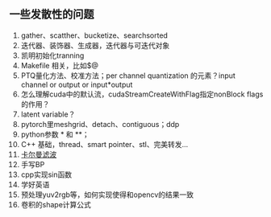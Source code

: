 ## 一些发散性的问题

1. gather、scatther、bucketize、searchsorted
2. 迭代器、装饰器、生成器，迭代器与可迭代对象
3. 凯明初始化tranning
4. Makefile 相关，比如$@
5. PTQ量化方法、校准方法；per channel quantization 的元素？input channel or output or input*output
6. 怎么理解cuda中的默认流，cudaStreamCreateWithFlag指定nonBlock flags 的作用？
7. latent variable？
8. pytorch里meshgrid、detach、contiguous；ddp
9. python参数 * 和 **；
10. C++ 基础，thread、smart pointer、stl、完美转发...
11. [卡尔曼滤波](https://space.bilibili.com/1413433465/channel/collectiondetail?sid=501320&ctype=0)
12. 手写BP
13. cpp实现sin函数
14. 学好英语
15. 预处理yuv2rgb等，如何实现使得和opencv的结果一致
16. 卷积的shape计算公式